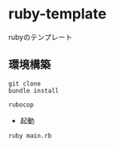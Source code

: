 # ruby-template
rubyのテンプレート


## 環境構築
```shell
git clone 
bundle install

rubocop
```

- 起動
```shell
ruby main.rb
```
